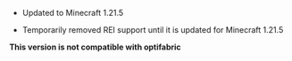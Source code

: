 - Updated to Minecraft 1.21.5

- Temporarily removed REI support until it is updated for Minecraft 1.21.5

**This version is not compatible with optifabric**